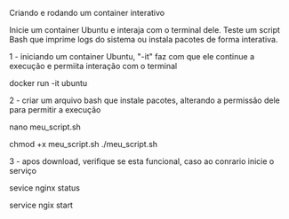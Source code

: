 Criando e rodando um container interativo

Inicie um container Ubuntu e interaja com o terminal dele. Teste um script Bash que imprime logs do sistema ou instala pacotes de forma interativa.

1 - iniciando um container Ubuntu, "-it" faz com que ele continue a execução e permiita interação com o terminal

docker run -it ubuntu

2 - criar um arquivo bash que instale pacotes, alterando a permissão dele para permitir a execução

nano meu_script.sh

chmod +x meu_script.sh
./meu_script.sh

3 - apos download, verifique se esta funcional, caso ao conrario inicie o serviço

sevice nginx status

service ngix start
